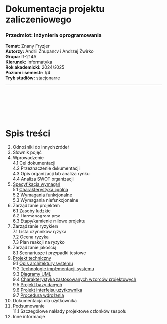 # Dokumentacja projektu zaliczeniowego
### Przedmiot: Inżynieria oprogramowania

**Temat**: Znany Fryzjer <br>
**Autorzy:** Andrii Zhupanov i Andrzej Żwirko <br>
**Grupa:**	I1-214A <br>
**Kierunek:**	informatyka <br>
**Rok akademicki:** 2024/2025 <br>
**Poziom i semestr:**	I/4 <br>
**Tryb studiów:**	stacjonarne <br>

---
<br>
<br>
<br>
<br>
<br>

# Spis treści
2.	Odnośniki do innych źródeł
3.	Słownik pojęć
4.	Wprowadzenie
<br> 4.1 Cel dokumentacji
<br> 4.2	Przeznaczenie dokumentacji
<br> 4.3	Opis organizacji lub analiza rynku
<br> 4.4	Analiza SWOT organizacji
5. [Specyfikacja wymagań](/README/5.%20Specyfikacja%20wymagań.md) 
<br> 5.1	[Charakterystyka ogólna](/README/5.%20Specyfikacja%20wymagań.md#51-charakterystyka-ogólna)
<br> 5.2	[Wymagania funkcjonalne](/README/5.%20Specyfikacja%20wymagań.md#52-wymagania-funkcjonalne)
<br> 5.3	Wymagania niefunkcjonalne
1. Zarządzanie projektem
<br> 6.1	Zasoby ludzkie
<br> 6.2	Harmonogram prac
<br> 6.3	Etapy/kamienie milowe projektu
1. Zarządzanie ryzykiem
<br> 7.1	Lista czynników ryzyka
<br> 7.2	Ocena ryzyka
<br> 7.3	Plan reakcji na ryzyko
1. Zarządzanie jakością
<br> 8.1	Scenariusze i przypadki testowe
1. [Projekt techniczny](/README/9.%20Projekt%20techniczny.md)
<br> 9.1	[Opis architektury systemu](/README/9.%20Projekt%20techniczny.md#91opis-architektury-systemu)
<br> 9.2	[Technologie implementacji systemu](/README/9.%20Projekt%20techniczny.md#92technologie-implementacji-systemu)
<br> 9.3	[Diagramy UML](/README/9.%20Projekt%20techniczny.md#93diagramy-uml)
<br> 9.4	[Charakterystyka zastosowanych wzorców projektowych](/README/9.%20Projekt%20techniczny.md#94charakterystyka-zastosowanych-wzorców-projektowych)
<br> 9.5	[Projekt bazy danych](/README/9.%20Projekt%20techniczny.md#95projekt-bazy-danych)
<br> 9.6	[Projekt interfejsu użytkownika](/README/9.%20Projekt%20techniczny.md#96projekt-interfejsu-użytkownika)
<br> 9.7	[Procedura wdrożenia](/README/9.%20Projekt%20techniczny.md#97procedura-wdrożenia)
10.	Dokumentacja dla użytkownika
11.	Podsumowanie
<br> 11.1	Szczegółowe nakłady projektowe członków zespołu
12.	Inne informacje